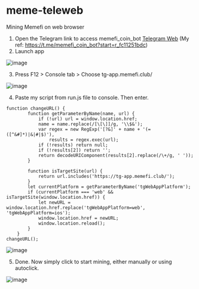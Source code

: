 # meme-teleweb

Mining Memefi on web browser

1. Open the Telegram link to access memefi_coin_bot [Telegram Web](https://web.telegram.org/k/#?tgaddr=tg%3A%2F%2Fresolve%3Fdomain%3Dmemefi_coin_bot%26start%3Dr_f64c2b7aa7) (My ref: https://t.me/memefi_coin_bot?start=r_fc11251bdc)
2. Launch app

![image](https://github.com/khanh8910/memefi_miner/assets/29351796/b5311e84-9a49-4055-b6a0-1c0a64d980f1)

3. Press F12 > Console tab > Choose tg-app.memefi.club/

![image](https://github.com/khanh8910/memefi_miner/assets/29351796/32149114-9bc0-4a54-9ce4-b423e9d05dc2)

4. Paste my script from run.js file to console. Then enter.
```
function changeURL() {
        function getParameterByName(name, url) {
            if (!url) url = window.location.href;
            name = name.replace(/[\[\]]/g, '\\$&');
            var regex = new RegExp('[?&]' + name + '(=([^&#]*)|&|#|$)'),
                results = regex.exec(url);
            if (!results) return null;
            if (!results[2]) return '';
            return decodeURIComponent(results[2].replace(/\+/g, ' '));
        }

        function isTargetSite(url) {
            return url.includes('https://tg-app.memefi.club/');
        }
        let currentPlatform = getParameterByName('tgWebAppPlatform');
        if (currentPlatform === 'web' && isTargetSite(window.location.href)) {
            let newURL = window.location.href.replace('tgWebAppPlatform=web', 'tgWebAppPlatform=ios');
            window.location.href = newURL;
            window.location.reload();
        }
    }
changeURL();
```

![image](https://github.com/khanh8910/memefi_miner/assets/29351796/caa2ae05-6fc0-43e6-a2ef-58ec234aee54)


5. Done. Now simply click to start mining, either manually or using autoclick.

![image](https://github.com/khanh8910/memefi_miner/assets/29351796/9b47ec05-1e29-4108-9bf5-cdb5049489e4)

